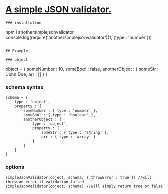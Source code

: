 # <a href="https://www.npmjs.com/package/anothersimplejsonvalidator">A simple JSON validator.</a>

```
### installation
```
npm i anothersimplejsonvalidator
console.log(require('anothersimplejsonvalidator')(1, {type : 'number'}))
```

## Example

### object
```
object = {
    someNumber : 10,
    someBool : false,
    anotherObject : {
        someStr : 'John Doe,
        arr : []
    }
}

### schema syntax
```
schema = {
    type : 'object',
    property : {
        someNumber : { type : 'number' },
        someBool : { type : 'boolean' },
        anotherObject : {
            type : 'object',
            property : {
                someStr : { type : 'string' },
                arr : { type : 'array' }
            }
        }
    }
}
```

### options
```
simpleJsonValidator(object, schema, { throwError : true }) //will throw an error if validation failed
simpleJsonValidator(object, schema) //will simply return true or false
```
